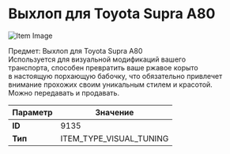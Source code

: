 # Выхлоп для Toyota Supra A80

![Item Image](../img/9135.webp?raw=true)

Предмет: Выхлоп для Toyota Supra A80<br>Используется для визуальной модификаций вашего<br>транспорта, способен превратить ваше ржавое корыто<br>в настоящую порхающую бабочку, что обязательно привлечет<br>внимание прохожих своим уникальным стилем и красотой.<br>Можно передавать и продавать.


| Параметр | Значение |
|----------|----------|
| **ID** | 9135 |
| **Тип** | ITEM_TYPE_VISUAL_TUNING |

